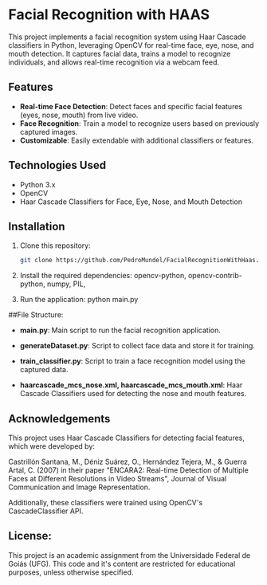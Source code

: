 # Facial Recognition with HAAS

This project implements a facial recognition system using Haar Cascade classifiers in Python, leveraging OpenCV for real-time face, eye, nose, and mouth detection. It captures facial data, trains a model to recognize individuals, and allows real-time recognition via a webcam feed.

## Features

- **Real-time Face Detection**: Detect faces and specific facial features (eyes, nose, mouth) from live video.
- **Face Recognition**: Train a model to recognize users based on previously captured images.
- **Customizable**: Easily extendable with additional classifiers or features.

## Technologies Used

- Python 3.x
- OpenCV
- Haar Cascade Classifiers for Face, Eye, Nose, and Mouth Detection

## Installation

1. Clone this repository:
   ```bash
   git clone https://github.com/PedroMundel/FacialRecognitionWithHaas.git
2. Install the required dependencies:
   opencv-python, opencv-contrib-python, numpy, PIL,

3. Run the application:
   python main.py

##File Structure:

- **main.py**: Main script to run the facial recognition application.

- **generateDataset.py**: Script to collect face data and store it for training.

- **train_classifier.py**: Script to train a face recognition model using the captured data.

- **haarcascade_mcs_nose.xml, haarcascade_mcs_mouth.xml**: Haar Cascade Classifiers used for detecting the nose and mouth features.


## Acknowledgements

This project uses Haar Cascade Classifiers for detecting facial features, which were developed by:

Castrillón Santana, M., Déniz Suárez, O., Hernández Tejera, M., & Guerra Artal, C. (2007) in their paper "ENCARA2: Real-time Detection of Multiple Faces at Different Resolutions in Video Streams", Journal of Visual Communication and Image Representation.

Additionally, these classifiers were trained using OpenCV's CascadeClassifier API.

## License:

This project is an academic assignment from the Universidade Federal de Goiás (UFG). This code and it's content are restricted for educational purposes, unless otherwise specified.
